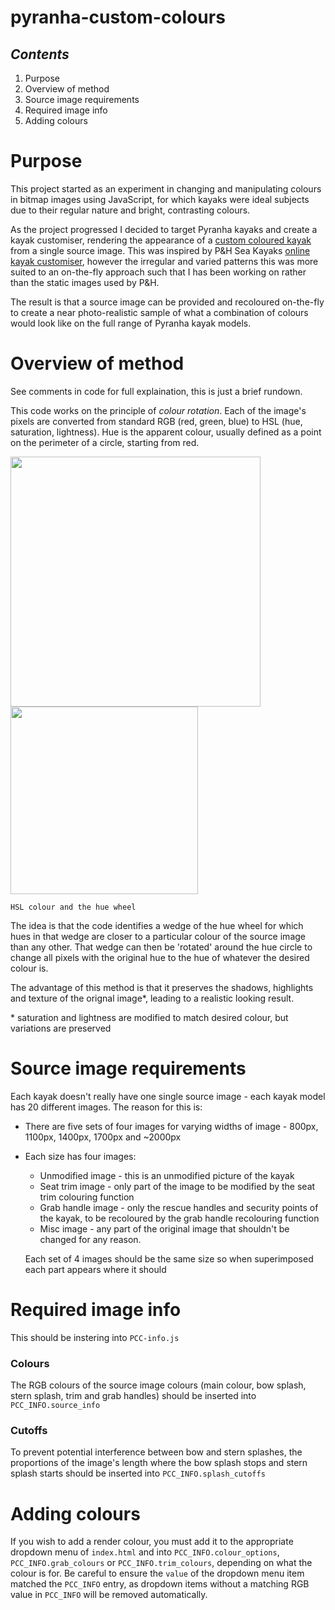 # __pyranha-custom-colours__
 ## _Contents_
  1) Purpose
  2) Overview of method
  3) Source image requirements
  4) Required image info
  5) Adding colours

# Purpose

This project started as an experiment in changing and manipulating colours in bitmap images using JavaScript, for which kayaks were ideal subjects due to their regular nature and bright, contrasting colours.

As the project progressed I decided to target Pyranha kayaks and create a kayak customiser, rendering the appearance of a [custom coloured kayak](http://www.pyranha.com/pdfs/pyranha_custom_colours_2019_r1.pdf) from a single source image. This was inspired by P&H Sea Kayaks [online kayak customiser](http://www.phseakayaks.com/kayakCustomiser.php), however the irregular and varied patterns this was more suited to an on-the-fly approach such that I has been working on rather than the static images used by P&H.

The result is that a source image can be provided and recoloured on-the-fly to create a near photo-realistic sample of what a combination of colours would look like on the full range of Pyranha kayak models.

# Overview of method

See comments in code for full explaination, this is just a brief rundown.

This code works on the principle of _colour rotation_. Each of the image's pixels are converted from standard RGB (red, green, blue) to HSL (hue, saturation, lightness). 
Hue is the apparent colour, usually defined as a point on the perimeter of a circle, starting from red.
                        
<img src="https://upload.wikimedia.org/wikipedia/commons/thumb/2/2d/HSL_color_solid_dblcone.png/800px-HSL_color_solid_dblcone.png" width="400"/>
<img src="https://www.sessions.edu/wp-content/themes/divi-child/color-calculator/wheel-5-ryb.png" width="300"/>

    HSL colour and the hue wheel

The idea is that the code identifies a wedge of the hue wheel for which hues in that wedge are closer to a particular colour of the source image than any other. That wedge can then be 'rotated' around the hue circle to change all pixels with the original hue to the hue of whatever the desired colour is.

The advantage of this method is that it preserves the shadows, highlights and texture of the orignal image\*, leading to a realistic looking result.

\* saturation and lightness are modified to match desired colour, but variations are preserved

# Source image requirements

Each kayak doesn't really have one single source image - each kayak model has 20 different images. The reason for this is:
 - There are five sets of four images for varying widths of image - 800px, 1100px, 1400px, 1700px and ~2000px
 - Each size has four images:
   * Unmodified image - this is an unmodified picture of the kayak
   * Seat trim image - only part of the image to be modified by the seat trim colouring function
   * Grab handle image - only the rescue handles and security points of the kayak, to be recoloured by the grab handle recolouring function
   * Misc image - any part of the original image that shouldn't be changed for any reason.
   
   Each set of 4 images should be the same size so when superimposed each part appears where it should

# Required image info

This should be instering into `PCC-info.js`

### Colours
The RGB colours of the source image colours (main colour, bow splash, stern splash, trim and grab handles) should be inserted into `PCC_INFO.source_info`

### Cutoffs
To prevent potential interference between bow and stern splashes, the proportions of the image's length where the bow splash stops and stern splash starts should be inserted into `PCC_INFO.splash_cutoffs`

# Adding colours

If you wish to add a render colour, you must add it to the appropriate dropdown menu of `index.html` and into `PCC_INFO.colour_options`, `PCC_INFO.grab_colours` or `PCC_INFO.trim_colours`, depending on what the colour is for. Be careful to ensure the `value` of the dropdown menu item matched the `PCC_INFO` entry, as dropdown items without a matching RGB value in `PCC_INFO` will be removed automatically.

